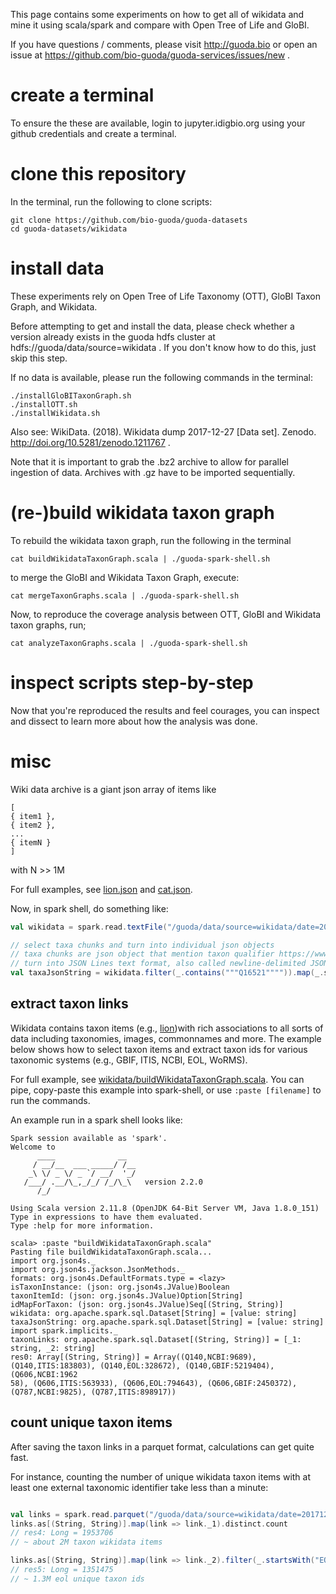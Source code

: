 This page contains some experiments on how to get all of wikidata and mine it using scala/spark and compare with Open Tree of Life and GloBI. 

If you have questions / comments, please visit http://guoda.bio or open an issue at https://github.com/bio-guoda/guoda-services/issues/new . 

# create a terminal
To ensure the these are available, login to jupyter.idigbio.org using your github credentials and create a terminal.

# clone this repository
In the terminal, run the following to clone scripts:

```
git clone https://github.com/bio-guoda/guoda-datasets
cd guoda-datasets/wikidata
```

# install data 
These experiments rely on Open Tree of Life Taxonomy (OTT), GloBI Taxon Graph, and Wikidata.

Before attempting to get and install the data, please check whether a version already exists in the guoda hdfs cluster at hdfs://guoda/data/source=wikidata . If you don't know how to do this, just skip this step.

If no data is available, please run the following commands in the terminal:

```
./installGloBITaxonGraph.sh
./installOTT.sh
./installWikidata.sh
```

Also see: WikiData. (2018). Wikidata dump 2017-12-27 [Data set]. Zenodo. http://doi.org/10.5281/zenodo.1211767 .

Note that it is important to grab the .bz2 archive to allow for parallel ingestion of data. Archives with .gz have to be imported sequentially. 

# (re-)build wikidata taxon graph

To rebuild the wikidata taxon graph, run the following in the terminal

```
cat buildWikidataTaxonGraph.scala | ./guoda-spark-shell.sh
```

to merge the GloBI and Wikidata Taxon Graph, execute:

```
cat mergeTaxonGraphs.scala | ./guoda-spark-shell.sh
```

Now, to reproduce the coverage analysis between OTT, GloBI and Wikidata taxon graphs, run;

```
cat analyzeTaxonGraphs.scala | ./guoda-spark-shell.sh
```

# inspect scripts step-by-step

Now that you're reproduced the results and feel courages, you can inspect and dissect to learn more about how the analysis was done.

# misc
Wiki data archive is a giant json array of items like

```
[
{ item1 },
{ item2 },
...
{ itemN }
]
```

with N >> 1M

For full examples, see [lion.json](./lion.json) and [cat.json](./cat.json).

Now, in spark shell, do something like:
```scala
val wikidata = spark.read.textFile("/guoda/data/source=wikidata/date=20171227/latest-all.json.bz2")

// select taxa chunks and turn into individual json objects
// taxa chunks are json object that mention taxon qualifier https://www.wikidata.org/wiki/Q16521
// turn into JSON Lines text format, also called newline-delimited JSON (see http://jsonlines.org/)
val taxaJsonString = wikidata.filter(_.contains("""Q16521"""")).map(_.stripLineEnd.replace(""",$""", ""))
```

## extract taxon links

Wikidata contains taxon items (e.g., [lion](https://www.wikidata.org/wiki/Q140))with rich associations to all sorts of data including taxonomies, images, commonnames and more. The example below shows how to select taxon items and extract taxon ids for various taxonomic systems (e.g., GBIF, ITIS, NCBI, EOL, WoRMS). 

For full example, see [wikidata/buildWikidataTaxonGraph.scala](https://github.com/bio-guoda/guoda-datasets/blob/master/wikidata/buildWikidataTaxonGraph.scala). You can pipe, copy-paste this example into spark-shell, or use ```:paste [filename]``` to run the commands.

An example run in a spark shell looks like:

```
Spark session available as 'spark'.
Welcome to                                                                                                                         
      ____              __
     / __/__  ___ _____/ /__
    _\ \/ _ \/ _ `/ __/  '_/
   /___/ .__/\_,_/_/ /_/\_\   version 2.2.0
      /_/

Using Scala version 2.11.8 (OpenJDK 64-Bit Server VM, Java 1.8.0_151)
Type in expressions to have them evaluated.
Type :help for more information.

scala> :paste "buildWikidataTaxonGraph.scala"
Pasting file buildWikidataTaxonGraph.scala...
import org.json4s._
import org.json4s.jackson.JsonMethods._
formats: org.json4s.DefaultFormats.type = <lazy>
isTaxonInstance: (json: org.json4s.JValue)Boolean
taxonItemId: (json: org.json4s.JValue)Option[String]
idMapForTaxon: (json: org.json4s.JValue)Seq[(String, String)]
wikidata: org.apache.spark.sql.Dataset[String] = [value: string]
taxaJsonString: org.apache.spark.sql.Dataset[String] = [value: string]
import spark.implicits._
taxonLinks: org.apache.spark.sql.Dataset[(String, String)] = [_1: string, _2: string]
res0: Array[(String, String)] = Array((Q140,NCBI:9689), (Q140,ITIS:183803), (Q140,EOL:328672), (Q140,GBIF:5219404), (Q606,NCBI:1962
58), (Q606,ITIS:563933), (Q606,EOL:794643), (Q606,GBIF:2450372), (Q787,NCBI:9825), (Q787,ITIS:898917))
```

## count unique taxon items 

After saving the taxon links in a parquet format, calculations can get quite fast.

For instance, counting the number of unique wikidata taxon items with at least one external taxonomic identifier take less than a minute:

```scala

val links = spark.read.parquet("/guoda/data/source=wikidata/date=20171227/taxonlinks.parquet") 
links.as[(String, String)].map(link => link._1).distinct.count 
// res4: Long = 1953706                                                     
// ~ about 2M taxon wikidata items

links.as[(String, String)].map(link => link._2).filter(_.startsWith("EOL")).distinct.count 
// res5: Long = 1351475
// ~ 1.3M eol unique taxon ids

```

